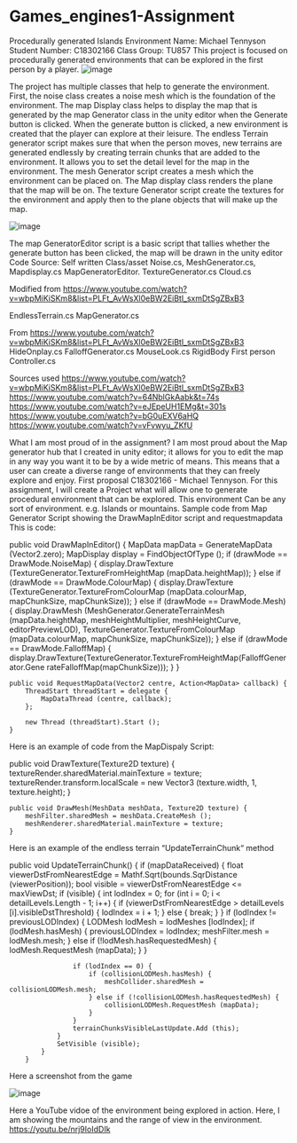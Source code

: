 # Games_engines1-Assignment
Procedurally generated Islands Environment
Name: Michael Tennyson
Student Number: C18302166
Class Group: TU857
 This project is focused on procedurally generated environments that can be explored in the first person by a player.
 ![image](https://user-images.githubusercontent.com/55544189/146186160-006098d4-b7ba-4c6f-b64f-b9875f195837.png)


The project has multiple classes that help to generate the environment. First, the noise class creates a noise mesh which is the foundation of the environment. The map Display class helps to display the map that is generated by the map Generator class in the unity editor when the Generate button is clicked. When the generate button is clicked, a new environment is created that the player can explore at their leisure. The endless Terrain generator script makes sure that when the person moves, new terrains are generated endlessly by creating terrain chunks that are added to the environment. It allows you to set the detail level for the map in the environment. The mesh Generator script creates a mesh which the environment can be placed on. The Map display class renders the plane that the map will be on. The texture Generator script create the textures for the environment and apply then to the plane objects that will make up the map. 

![image](https://user-images.githubusercontent.com/55544189/146186233-17dd30e3-069c-42fe-a483-95af7de574c7.png)

 
The map GeneratorEditor script is a basic script that tallies whether the generate button has been clicked, the map will be drawn in the unity editor 
Code Source:
Self written
Class/asset	
Noise.cs,
MeshGenerator.cs,
Mapdisplay.cs
MapGeneratorEditor.
TextureGenerator.cs
Cloud.cs

Modified from
https://www.youtube.com/watch?v=wbpMiKiSKm8&list=PLFt_AvWsXl0eBW2EiBtl_sxmDtSgZBxB3
	
EndlessTerrain.cs
MapGenerator.cs

From
https://www.youtube.com/watch?v=wbpMiKiSKm8&list=PLFt_AvWsXl0eBW2EiBtl_sxmDtSgZBxB3
HideOnplay.cs
FalloffGenerator.cs
MouseLook.cs
RigidBody First person Controller.cs
	
Sources used
https://www.youtube.com/watch?v=wbpMiKiSKm8&list=PLFt_AvWsXl0eBW2EiBtl_sxmDtSgZBxB3
https://www.youtube.com/watch?v=64NblGkAabk&t=74s
https://www.youtube.com/watch?v=eJEpeUH1EMg&t=301s
https://www.youtube.com/watch?v=bG0uEXV6aHQ
https://www.youtube.com/watch?v=vFvwyu_ZKfU

What I am most proud of in the assignment?
I am most proud about the Map generator hub that I created in unity editor; it allows for you to edit the map in any way you want it to be by a wide metric of means. This means that a user can create a diverse range of environments that they can freely explore and enjoy.
First proposal
C18302166 - Michael Tennyson. For this assignment, I will create a Project what will allow one to generate procedural environment that can be explored. This environment Can be any sort of environment. e.g. Islands or mountains.
Sample code from Map Generator Script showing the DrawMapInEditor script and requestmapdata
This is code:

public void DrawMapInEditor() {
		MapData mapData = GenerateMapData (Vector2.zero);
		MapDisplay display = FindObjectOfType<MapDisplay> ();
		if (drawMode == DrawMode.NoiseMap) {
			display.DrawTexture (TextureGenerator.TextureFromHeightMap (mapData.heightMap));
		} 
	else if (drawMode == DrawMode.ColourMap) {
			display.DrawTexture (TextureGenerator.TextureFromColourMap (mapData.colourMap, mapChunkSize, mapChunkSize));
		} 
	else if (drawMode == DrawMode.Mesh) {
			display.DrawMesh (MeshGenerator.GenerateTerrainMesh (mapData.heightMap, meshHeightMultiplier, meshHeightCurve, editorPreviewLOD), 		TextureGenerator.TextureFromColourMap (mapData.colourMap, mapChunkSize, mapChunkSize));
		} 
	else if (drawMode == DrawMode.FalloffMap) {
				display.DrawTexture(TextureGenerator.TextureFromHeightMap(FalloffGenerator.Gene rateFalloffMap(mapChunkSize)));
		}
	}
	
	public void RequestMapData(Vector2 centre, Action<MapData> callback) {
		ThreadStart threadStart = delegate {
			MapDataThread (centre, callback);
		};

		new Thread (threadStart).Start ();
	}
Here is an example of code from the MapDispaly Script:
	
public void DrawTexture(Texture2D texture) {
		textureRender.sharedMaterial.mainTexture = texture;
		textureRender.transform.localScale = new Vector3 (texture.width, 1, texture.height);
	}
	
	public void DrawMesh(MeshData meshData, Texture2D texture) {
		meshFilter.sharedMesh = meshData.CreateMesh ();
		meshRenderer.sharedMaterial.mainTexture = texture;
	}

Here is an example of the endless terrain “UpdateTerrainChunk“ method

public void UpdateTerrainChunk() {
			if (mapDataReceived) {
				float viewerDstFromNearestEdge = Mathf.Sqrt(bounds.SqrDistance (viewerPosition));
				bool visible = viewerDstFromNearestEdge <= maxViewDst;
				if (visible) {
					int lodIndex = 0;
					for (int i = 0; i < detailLevels.Length - 1; i++) {
						if (viewerDstFromNearestEdge > detailLevels [i].visibleDstThreshold) {
							lodIndex = i + 1;
						} else {
							break;
						}
					}
					if (lodIndex != previousLODIndex) {
						LODMesh lodMesh = lodMeshes [lodIndex];
						if (lodMesh.hasMesh) {
							previousLODIndex = lodIndex;
							meshFilter.mesh = lodMesh.mesh;
						} else if (!lodMesh.hasRequestedMesh) {
							lodMesh.RequestMesh (mapData);
						}
					}
	
					if (lodIndex == 0) {
						if (collisionLODMesh.hasMesh) {
							meshCollider.sharedMesh = collisionLODMesh.mesh;
						} else if (!collisionLODMesh.hasRequestedMesh) {
							collisionLODMesh.RequestMesh (mapData);
						}
					}
					terrainChunksVisibleLastUpdate.Add (this);
				}
				SetVisible (visible);
			}
		}



Here a screenshot from the game
 
 ![image](https://user-images.githubusercontent.com/55544189/146186054-58357435-e21a-46b3-b845-34c9d8582838.png)

 
Here a YouTube vidoe of the environment being explored in action. Here, I am showing the mountains and the range of view in the environment.
https://youtu.be/nrj9IoIdDIk
